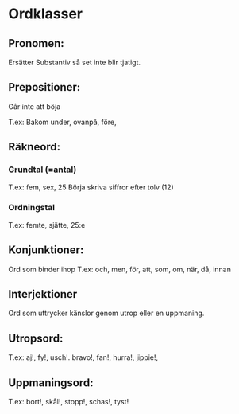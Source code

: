 # Ordklasser

## Pronomen:
Ersätter Substantiv så set inte blir tjatigt.

## Prepositioner:
Går inte att böja      

T.ex: Bakom under, ovanpå, före,

## Räkneord:

### Grundtal (=antal)
T.ex: fem, sex, 25
Börja skriva siffror efter tolv (12)
 
### Ordningstal
T.ex: femte, sjätte, 25:e 

## Konjunktioner:
Ord som binder ihop
T.ex: och, men, för, att, som, om, när, då, innan

## Interjektioner
Ord som uttrycker känslor genom utrop eller en uppmaning.

## Utropsord:
T.ex: aj!, fy!, usch!. bravo!, fan!, hurra!, jippie!,

## Uppmaningsord:
T.ex: bort!, skål!, stopp!, schas!, tyst!



